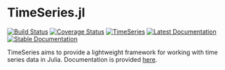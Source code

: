 TimeSeries.jl
============
[![Build Status](https://travis-ci.org/JuliaStats/TimeSeries.jl.svg?branch=master)](https://travis-ci.org/JuliaStats/TimeSeries.jl)
[![Coverage Status](https://codecov.io/gh/JuliaStats/TimeSeries.jl/branch/master/graph/badge.svg)](https://codecov.io/gh/JuliaStats/TimeSeries.jl)
[![TimeSeries](http://pkg.julialang.org/badges/TimeSeries_0.6.svg)](http://pkg.julialang.org/?pkg=TimeSeries&ver=0.6)
[![Latest Documentation](https://img.shields.io/badge/docs-dev-blue.svg)](https://JuliaStats.github.io/TimeSeries.jl/dev)
[![Stable Documentation](https://img.shields.io/badge/docs-stable-blue.svg)](https://JuliaStats.github.io/TimeSeries.jl/stable)

TimeSeries aims to provide a lightweight framework for working with time series data in Julia.
Documentation is provided [here](http://juliastats.github.io/TimeSeries.jl/latest/).
